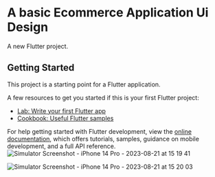 # A basic Ecommerce Application Ui Design
A new Flutter project.

## Getting Started

This project is a starting point for a Flutter application.

A few resources to get you started if this is your first Flutter project:

- [Lab: Write your first Flutter app](https://docs.flutter.dev/get-started/codelab)
- [Cookbook: Useful Flutter samples](https://docs.flutter.dev/cookbook)

For help getting started with Flutter development, view the
[online documentation](https://docs.flutter.dev/), which offers tutorials,
samples, guidance on mobile development, and a full API reference.
![Simulator Screenshot - iPhone 14 Pro - 2023-08-21 at 15 19 41](https://github.com/Ramesh123-bot/flutter_application_1/assets/83639558/75940752-7eb4-4423-828f-3460f0feafe3)

![Simulator Screenshot - iPhone 14 Pro - 2023-08-21 at 15 20 03](https://github.com/Ramesh123-bot/flutter_application_1/assets/83639558/e1f8fee9-b764-4a73-8d4e-660cd89b1cfa)

